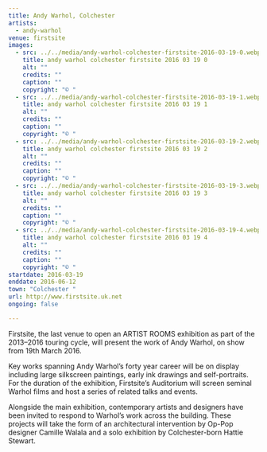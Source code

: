 ```yaml
---
title: Andy Warhol, Colchester
artists:
  - andy-warhol
venue: firstsite
images:
  - src: ../../media/andy-warhol-colchester-firstsite-2016-03-19-0.webp
    title: andy warhol colchester firstsite 2016 03 19 0
    alt: ""
    credits: ""
    caption: ""
    copyright: "© "
  - src: ../../media/andy-warhol-colchester-firstsite-2016-03-19-1.webp
    title: andy warhol colchester firstsite 2016 03 19 1
    alt: ""
    credits: ""
    caption: ""
    copyright: "© "
  - src: ../../media/andy-warhol-colchester-firstsite-2016-03-19-2.webp
    title: andy warhol colchester firstsite 2016 03 19 2
    alt: ""
    credits: ""
    caption: ""
    copyright: "© "
  - src: ../../media/andy-warhol-colchester-firstsite-2016-03-19-3.webp
    title: andy warhol colchester firstsite 2016 03 19 3
    alt: ""
    credits: ""
    caption: ""
    copyright: "© "
  - src: ../../media/andy-warhol-colchester-firstsite-2016-03-19-4.webp
    title: andy warhol colchester firstsite 2016 03 19 4
    alt: ""
    credits: ""
    caption: ""
    copyright: "© "
startdate: 2016-03-19
enddate: 2016-06-12
town: "Colchester "
url: http://www.firstsite.uk.net
ongoing: false

---
```


Firstsite, the last venue to open an ARTIST ROOMS exhibition as part of the 2013–2016 touring cycle, will present the work of Andy Warhol, on show from 19th March 2016.

Key works spanning Andy Warhol’s forty year career will be on display including large silkscreen paintings, early ink drawings and self-portraits. For the duration of the exhibition, Firstsite’s Auditorium will screen seminal Warhol films and host a series of related talks and events.

Alongside the main exhibition, contemporary artists and designers have been invited to respond to Warhol’s work across the building. These projects will take the form of an architectural intervention by Op-Pop designer Camille Walala and a solo exhibition by Colchester-born Hattie Stewart.